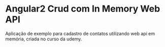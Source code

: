 # Angular2 Crud com In Memory Web API
Aplicação de exemplo para cadastro de contatos utilizando web api em memória, criada no curso da udemy.
